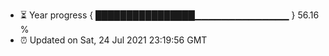 - ⏳ Year progress { ████████████████▁▁▁▁▁▁▁▁▁▁▁▁▁▁ } 56.16 %
- ⏰ Updated on Sat, 24 Jul 2021 23:19:56 GMT

